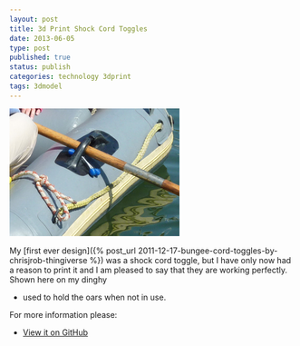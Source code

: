 ```yaml
--- 
layout: post 
title: 3d Print Shock Cord Toggles
date: 2013-06-05
type: post 
published: true 
status: publish
categories: technology 3dprint
tags: 3dmodel
---
```


<a href="/assets/toggle.jpg"><img src="/assets/toggle_300.jpg" class="image-right" alt="Toggle"></a>

My [first ever
design]({% post_url 2011-12-17-bungee-cord-toggles-by-chrisjrob-thingiverse %}) was a
shock cord toggle, but I have only now had a reason to print it and I am
pleased to say that they are working perfectly. Shown here on my dinghy
- used to hold the oars when not in use.

<!--more-->

For more information please:

   * [View it on GitHub](https://github.com/chrisjrob/toggle)
